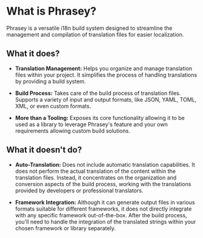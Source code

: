 # What is Phrasey?

Phrasey is a versatile i18n build system designed to streamline the management and compilation of translation files for easier localization.

## What it does?

-   **Translation Management:** Helps you organize and manage translation files within your project. It simplifies the process of handling translations by providing a build system.

-   **Build Process:** Takes care of the build process of translation files. Supports a variety of input and output formats, like JSON, YAML, TOML, XML, or even custom formats.

-   **More than a Tooling:** Exposes its core functionality allowing it to be used as a library to leverage Phrasey's feature and your own requirements allowing custom build solutions.

## What it doesn't do?

-   **Auto-Translation:** Does not include automatic translation capabilities. It does not perform the actual translation of the content within the translation files. Instead, it concentrates on the organization and conversion aspects of the build process, working with the translations provided by developers or professional translators.

-   **Framework Integration:** Although it can generate output files in various formats suitable for different frameworks, it does not directly integrate with any specific framework out-of-the-box. After the build process, you'll need to handle the integration of the translated strings within your chosen framework or library separately.
